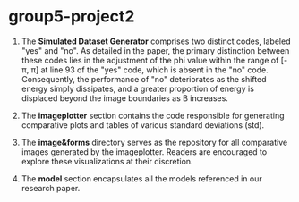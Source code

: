 # group5-project2
1. The **Simulated Dataset Generator** comprises two distinct codes, labeled "yes" and "no". As detailed in the paper, the primary distinction between these codes lies in the adjustment of the phi value within the range of [-π, π] at line 93 of the "yes" code, which is absent in the "no" code. Consequently, the performance of "no" deteriorates as the shifted energy simply dissipates, and a greater proportion of energy is displaced beyond the image boundaries as B increases.

2. The **imageplotter** section contains the code responsible for generating comparative plots and tables of various standard deviations (std).

3. The **image&forms** directory serves as the repository for all comparative images generated by the imageplotter. Readers are encouraged to explore these visualizations at their discretion.

4. The **model** section encapsulates all the models referenced in our research paper.
